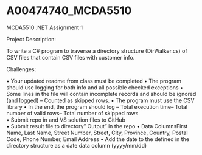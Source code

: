 # A00474740_MCDA5510

MCDA5510 .NET Assignment 1

Project Description:

To write a C# program to traverse a directory structure (DirWalker.cs) of CSV files
that contain CSV files with customer info. 

Challenges:

• Your updated readme from class must be completed
• The program should use logging for both info and all possible checked exceptions
• Some lines in the file will contain incomplete records and should be ignored (and logged) – Counted as skipped rows.
• The program must use the CSV library
• In the end, the program should log – Total execution time– Total number of valid rows– Total number of skipped rows  
• Submit repo in and VS solution files to GitHub  
• Submit result file to directory” Output” in the repo
• Data ColumnsFirst Name, Last Name, Street Number, Street, City, Province, Country, Postal Code, Phone Number, Email Address 
• Add the date to the defined in the directory structure as a date data column (yyyy/mm/dd)